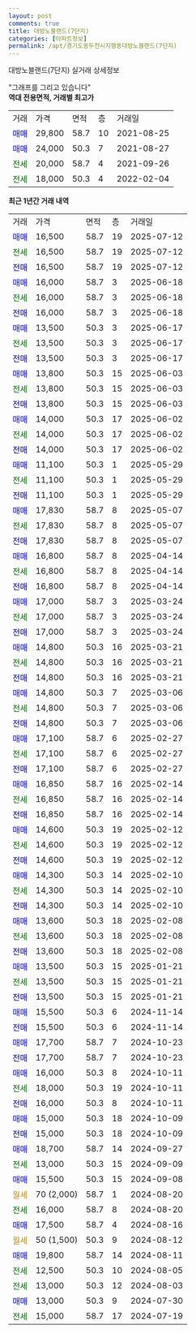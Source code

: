 ```yaml
---
layout: post
comments: true
title: 대방노블랜드(7단지)
categories: [아파트정보]
permalink: /apt/경기도동두천시지행동대방노블랜드(7단지)
---
```


대방노블랜드(7단지) 실거래 상세정보

<script type="text/javascript">
  google.charts.load('current', {'packages':['line', 'corechart']});
  google.charts.setOnLoadCallback(drawChart);

  function drawChart() {
    var data = new google.visualization.DataTable();
    data.addColumn('date', '거래일');
    data.addColumn('number', "매매");
    data.addColumn('number', "전세");
    data.addColumn('number', "전매");

    data.addRows([[new Date(Date.parse("2025-07-12")), 16500, null, null], [new Date(Date.parse("2025-07-12")), null, 16500, null], [new Date(Date.parse("2025-07-12")), null, null, 16500], [new Date(Date.parse("2025-06-18")), 16000, null, null], [new Date(Date.parse("2025-06-18")), null, 16000, null], [new Date(Date.parse("2025-06-18")), null, null, 16000], [new Date(Date.parse("2025-06-17")), 13500, null, null], [new Date(Date.parse("2025-06-17")), null, 13500, null], [new Date(Date.parse("2025-06-17")), null, null, 13500], [new Date(Date.parse("2025-06-03")), 13800, null, null], [new Date(Date.parse("2025-06-03")), null, 13800, null], [new Date(Date.parse("2025-06-03")), null, null, 13800], [new Date(Date.parse("2025-06-02")), 14000, null, null], [new Date(Date.parse("2025-06-02")), null, 14000, null], [new Date(Date.parse("2025-06-02")), null, null, 14000], [new Date(Date.parse("2025-05-29")), 11100, null, null], [new Date(Date.parse("2025-05-29")), null, 11100, null], [new Date(Date.parse("2025-05-29")), null, null, 11100], [new Date(Date.parse("2025-05-07")), 17830, null, null], [new Date(Date.parse("2025-05-07")), null, 17830, null], [new Date(Date.parse("2025-05-07")), null, null, 17830], [new Date(Date.parse("2025-04-14")), 16800, null, null], [new Date(Date.parse("2025-04-14")), null, 16800, null], [new Date(Date.parse("2025-04-14")), null, null, 16800], [new Date(Date.parse("2025-03-24")), 17000, null, null], [new Date(Date.parse("2025-03-24")), null, 17000, null], [new Date(Date.parse("2025-03-24")), null, null, 17000], [new Date(Date.parse("2025-03-21")), 14800, null, null], [new Date(Date.parse("2025-03-21")), null, 14800, null], [new Date(Date.parse("2025-03-21")), null, null, 14800], [new Date(Date.parse("2025-03-06")), 14800, null, null], [new Date(Date.parse("2025-03-06")), null, 14800, null], [new Date(Date.parse("2025-03-06")), null, null, 14800], [new Date(Date.parse("2025-02-27")), 17100, null, null], [new Date(Date.parse("2025-02-27")), null, 17100, null], [new Date(Date.parse("2025-02-27")), null, null, 17100], [new Date(Date.parse("2025-02-14")), 16850, null, null], [new Date(Date.parse("2025-02-14")), null, 16850, null], [new Date(Date.parse("2025-02-14")), null, null, 16850], [new Date(Date.parse("2025-02-12")), 14600, null, null], [new Date(Date.parse("2025-02-12")), null, 14600, null], [new Date(Date.parse("2025-02-12")), null, null, 14600], [new Date(Date.parse("2025-02-10")), 14300, null, null], [new Date(Date.parse("2025-02-10")), null, 14300, null], [new Date(Date.parse("2025-02-10")), null, null, 14300], [new Date(Date.parse("2025-02-08")), 13600, null, null], [new Date(Date.parse("2025-02-08")), null, 13600, null], [new Date(Date.parse("2025-02-08")), null, null, 13600], [new Date(Date.parse("2025-01-21")), 13500, null, null], [new Date(Date.parse("2025-01-21")), null, 13500, null], [new Date(Date.parse("2025-01-21")), null, null, 13500], [new Date(Date.parse("2024-11-14")), 15500, null, null], [new Date(Date.parse("2024-11-14")), null, null, 15500], [new Date(Date.parse("2024-10-23")), 17700, null, null], [new Date(Date.parse("2024-10-23")), null, null, 17700], [new Date(Date.parse("2024-10-11")), 16000, null, null], [new Date(Date.parse("2024-10-11")), null, 18000, null], [new Date(Date.parse("2024-10-11")), null, null, 16000], [new Date(Date.parse("2024-10-09")), 15000, null, null], [new Date(Date.parse("2024-10-09")), null, null, 15000], [new Date(Date.parse("2024-09-27")), 18700, null, null], [new Date(Date.parse("2024-09-09")), null, 13000, null], [new Date(Date.parse("2024-09-08")), 15500, null, null], [new Date(Date.parse("2024-08-20")), null, null, null], [new Date(Date.parse("2024-08-20")), null, 16000, null], [new Date(Date.parse("2024-08-16")), 17500, null, null], [new Date(Date.parse("2024-08-12")), null, null, null], [new Date(Date.parse("2024-08-11")), 19800, null, null], [new Date(Date.parse("2024-08-05")), null, 12500, null], [new Date(Date.parse("2024-08-03")), null, 13000, null], [new Date(Date.parse("2024-07-30")), 13000, null, null], [new Date(Date.parse("2024-07-19")), null, 15000, null]]);

    var options = {
      hAxis: {
        format: 'yyyy/MM/dd'
      },    
      lineWidth: 0,
      pointsVisible: true,    
      title: '최근 1년간 유형별 실거래가 분포',
      legend: { position: 'bottom' }
    };

    var formatter = new google.visualization.NumberFormat({pattern:'###,###'} );
    formatter.format(data, 1);
    formatter.format(data, 2);
    
    setTimeout(function() {
        var chart = new google.visualization.LineChart(document.getElementById('columnchart_material'));
        chart.draw(data, (options));
        document.getElementById('loading').style.display = 'none';
    }, 200);
  }
</script>


<div id="loading" style="z-index:20; display: block; margin-left: 0px">"그래프를 그리고 있습니다"</div>
<div id="columnchart_material" style="width: 95%; margin-left: 0px; display: block"></div>
<!-- contents start -->
<b>역대 전용면적, 거래별 최고가</b>
<table class="sortable">
    <tr>
      <td>거래</td>
      <td>가격</td>
      <td>면적</td>
      <td>층</td>
      <td>거래일</td>
    </tr>
        <tr>
          <td><a style="color: blue">매매</a></td>
          <td>29,800</td>
          <td>58.7</td>
          <td>10</td>
          <td>2021-08-25</td>
        </tr>            <tr>
          <td><a style="color: blue">매매</a></td>
          <td>24,000</td>
          <td>50.3</td>
          <td>7</td>
          <td>2021-08-27</td>
        </tr>        
        <tr>
              <td><a style="color: darkgreen">전세</a></td>
              <td>20,000</td>
              <td>58.7</td>
              <td>4</td>
              <td>2021-09-26</td>
            </tr>            <tr>
              <td><a style="color: darkgreen">전세</a></td>
              <td>18,000</td>
              <td>50.3</td>
              <td>4</td>
              <td>2022-02-04</td>
            </tr>        
    
</table>

<b>최근 1년간 거래 내역</b>

<table class="sortable">
    <tr>
      <td>거래</td>
      <td>가격</td>
      <td>면적</td>
      <td>층</td>
      <td>거래일</td>
    </tr>
    <tr>
      <td><a style="color: blue">매매</a></td>
      <td>16,500</td>
      <td>58.7</td>
      <td>19</td>
      <td>2025-07-12</td>
    </tr>          <tr>
      <td><a style="color: darkgreen">전세</a></td>
      <td>16,500</td>
      <td>58.7</td>
      <td>19</td>
      <td>2025-07-12</td>
    </tr>          <tr>
      <td><a style="color: darkblue">전매</a></td>
      <td>16,500</td>
      <td>58.7</td>
      <td>19</td>
      <td>2025-07-12</td>
    </tr>          <tr>
      <td><a style="color: blue">매매</a></td>
      <td>16,000</td>
      <td>58.7</td>
      <td>3</td>
      <td>2025-06-18</td>
    </tr>          <tr>
      <td><a style="color: darkgreen">전세</a></td>
      <td>16,000</td>
      <td>58.7</td>
      <td>3</td>
      <td>2025-06-18</td>
    </tr>          <tr>
      <td><a style="color: darkblue">전매</a></td>
      <td>16,000</td>
      <td>58.7</td>
      <td>3</td>
      <td>2025-06-18</td>
    </tr>          <tr>
      <td><a style="color: blue">매매</a></td>
      <td>13,500</td>
      <td>50.3</td>
      <td>3</td>
      <td>2025-06-17</td>
    </tr>          <tr>
      <td><a style="color: darkgreen">전세</a></td>
      <td>13,500</td>
      <td>50.3</td>
      <td>3</td>
      <td>2025-06-17</td>
    </tr>          <tr>
      <td><a style="color: darkblue">전매</a></td>
      <td>13,500</td>
      <td>50.3</td>
      <td>3</td>
      <td>2025-06-17</td>
    </tr>          <tr>
      <td><a style="color: blue">매매</a></td>
      <td>13,800</td>
      <td>50.3</td>
      <td>15</td>
      <td>2025-06-03</td>
    </tr>          <tr>
      <td><a style="color: darkgreen">전세</a></td>
      <td>13,800</td>
      <td>50.3</td>
      <td>15</td>
      <td>2025-06-03</td>
    </tr>          <tr>
      <td><a style="color: darkblue">전매</a></td>
      <td>13,800</td>
      <td>50.3</td>
      <td>15</td>
      <td>2025-06-03</td>
    </tr>          <tr>
      <td><a style="color: blue">매매</a></td>
      <td>14,000</td>
      <td>50.3</td>
      <td>17</td>
      <td>2025-06-02</td>
    </tr>          <tr>
      <td><a style="color: darkgreen">전세</a></td>
      <td>14,000</td>
      <td>50.3</td>
      <td>17</td>
      <td>2025-06-02</td>
    </tr>          <tr>
      <td><a style="color: darkblue">전매</a></td>
      <td>14,000</td>
      <td>50.3</td>
      <td>17</td>
      <td>2025-06-02</td>
    </tr>          <tr>
      <td><a style="color: blue">매매</a></td>
      <td>11,100</td>
      <td>50.3</td>
      <td>1</td>
      <td>2025-05-29</td>
    </tr>          <tr>
      <td><a style="color: darkgreen">전세</a></td>
      <td>11,100</td>
      <td>50.3</td>
      <td>1</td>
      <td>2025-05-29</td>
    </tr>          <tr>
      <td><a style="color: darkblue">전매</a></td>
      <td>11,100</td>
      <td>50.3</td>
      <td>1</td>
      <td>2025-05-29</td>
    </tr>          <tr>
      <td><a style="color: blue">매매</a></td>
      <td>17,830</td>
      <td>58.7</td>
      <td>8</td>
      <td>2025-05-07</td>
    </tr>          <tr>
      <td><a style="color: darkgreen">전세</a></td>
      <td>17,830</td>
      <td>58.7</td>
      <td>8</td>
      <td>2025-05-07</td>
    </tr>          <tr>
      <td><a style="color: darkblue">전매</a></td>
      <td>17,830</td>
      <td>58.7</td>
      <td>8</td>
      <td>2025-05-07</td>
    </tr>          <tr>
      <td><a style="color: blue">매매</a></td>
      <td>16,800</td>
      <td>58.7</td>
      <td>8</td>
      <td>2025-04-14</td>
    </tr>          <tr>
      <td><a style="color: darkgreen">전세</a></td>
      <td>16,800</td>
      <td>58.7</td>
      <td>8</td>
      <td>2025-04-14</td>
    </tr>          <tr>
      <td><a style="color: darkblue">전매</a></td>
      <td>16,800</td>
      <td>58.7</td>
      <td>8</td>
      <td>2025-04-14</td>
    </tr>          <tr>
      <td><a style="color: blue">매매</a></td>
      <td>17,000</td>
      <td>58.7</td>
      <td>3</td>
      <td>2025-03-24</td>
    </tr>          <tr>
      <td><a style="color: darkgreen">전세</a></td>
      <td>17,000</td>
      <td>58.7</td>
      <td>3</td>
      <td>2025-03-24</td>
    </tr>          <tr>
      <td><a style="color: darkblue">전매</a></td>
      <td>17,000</td>
      <td>58.7</td>
      <td>3</td>
      <td>2025-03-24</td>
    </tr>          <tr>
      <td><a style="color: blue">매매</a></td>
      <td>14,800</td>
      <td>50.3</td>
      <td>16</td>
      <td>2025-03-21</td>
    </tr>          <tr>
      <td><a style="color: darkgreen">전세</a></td>
      <td>14,800</td>
      <td>50.3</td>
      <td>16</td>
      <td>2025-03-21</td>
    </tr>          <tr>
      <td><a style="color: darkblue">전매</a></td>
      <td>14,800</td>
      <td>50.3</td>
      <td>16</td>
      <td>2025-03-21</td>
    </tr>          <tr>
      <td><a style="color: blue">매매</a></td>
      <td>14,800</td>
      <td>50.3</td>
      <td>7</td>
      <td>2025-03-06</td>
    </tr>          <tr>
      <td><a style="color: darkgreen">전세</a></td>
      <td>14,800</td>
      <td>50.3</td>
      <td>7</td>
      <td>2025-03-06</td>
    </tr>          <tr>
      <td><a style="color: darkblue">전매</a></td>
      <td>14,800</td>
      <td>50.3</td>
      <td>7</td>
      <td>2025-03-06</td>
    </tr>          <tr>
      <td><a style="color: blue">매매</a></td>
      <td>17,100</td>
      <td>58.7</td>
      <td>6</td>
      <td>2025-02-27</td>
    </tr>          <tr>
      <td><a style="color: darkgreen">전세</a></td>
      <td>17,100</td>
      <td>58.7</td>
      <td>6</td>
      <td>2025-02-27</td>
    </tr>          <tr>
      <td><a style="color: darkblue">전매</a></td>
      <td>17,100</td>
      <td>58.7</td>
      <td>6</td>
      <td>2025-02-27</td>
    </tr>          <tr>
      <td><a style="color: blue">매매</a></td>
      <td>16,850</td>
      <td>58.7</td>
      <td>16</td>
      <td>2025-02-14</td>
    </tr>          <tr>
      <td><a style="color: darkgreen">전세</a></td>
      <td>16,850</td>
      <td>58.7</td>
      <td>16</td>
      <td>2025-02-14</td>
    </tr>          <tr>
      <td><a style="color: darkblue">전매</a></td>
      <td>16,850</td>
      <td>58.7</td>
      <td>16</td>
      <td>2025-02-14</td>
    </tr>          <tr>
      <td><a style="color: blue">매매</a></td>
      <td>14,600</td>
      <td>50.3</td>
      <td>19</td>
      <td>2025-02-12</td>
    </tr>          <tr>
      <td><a style="color: darkgreen">전세</a></td>
      <td>14,600</td>
      <td>50.3</td>
      <td>19</td>
      <td>2025-02-12</td>
    </tr>          <tr>
      <td><a style="color: darkblue">전매</a></td>
      <td>14,600</td>
      <td>50.3</td>
      <td>19</td>
      <td>2025-02-12</td>
    </tr>          <tr>
      <td><a style="color: blue">매매</a></td>
      <td>14,300</td>
      <td>50.3</td>
      <td>14</td>
      <td>2025-02-10</td>
    </tr>          <tr>
      <td><a style="color: darkgreen">전세</a></td>
      <td>14,300</td>
      <td>50.3</td>
      <td>14</td>
      <td>2025-02-10</td>
    </tr>          <tr>
      <td><a style="color: darkblue">전매</a></td>
      <td>14,300</td>
      <td>50.3</td>
      <td>14</td>
      <td>2025-02-10</td>
    </tr>          <tr>
      <td><a style="color: blue">매매</a></td>
      <td>13,600</td>
      <td>50.3</td>
      <td>18</td>
      <td>2025-02-08</td>
    </tr>          <tr>
      <td><a style="color: darkgreen">전세</a></td>
      <td>13,600</td>
      <td>50.3</td>
      <td>18</td>
      <td>2025-02-08</td>
    </tr>          <tr>
      <td><a style="color: darkblue">전매</a></td>
      <td>13,600</td>
      <td>50.3</td>
      <td>18</td>
      <td>2025-02-08</td>
    </tr>          <tr>
      <td><a style="color: blue">매매</a></td>
      <td>13,500</td>
      <td>50.3</td>
      <td>15</td>
      <td>2025-01-21</td>
    </tr>          <tr>
      <td><a style="color: darkgreen">전세</a></td>
      <td>13,500</td>
      <td>50.3</td>
      <td>15</td>
      <td>2025-01-21</td>
    </tr>          <tr>
      <td><a style="color: darkblue">전매</a></td>
      <td>13,500</td>
      <td>50.3</td>
      <td>15</td>
      <td>2025-01-21</td>
    </tr>          <tr>
      <td><a style="color: blue">매매</a></td>
      <td>15,500</td>
      <td>50.3</td>
      <td>6</td>
      <td>2024-11-14</td>
    </tr>          <tr>
      <td><a style="color: darkblue">전매</a></td>
      <td>15,500</td>
      <td>50.3</td>
      <td>6</td>
      <td>2024-11-14</td>
    </tr>          <tr>
      <td><a style="color: blue">매매</a></td>
      <td>17,700</td>
      <td>58.7</td>
      <td>7</td>
      <td>2024-10-23</td>
    </tr>          <tr>
      <td><a style="color: darkblue">전매</a></td>
      <td>17,700</td>
      <td>58.7</td>
      <td>7</td>
      <td>2024-10-23</td>
    </tr>          <tr>
      <td><a style="color: blue">매매</a></td>
      <td>16,000</td>
      <td>50.3</td>
      <td>8</td>
      <td>2024-10-11</td>
    </tr>          <tr>
      <td><a style="color: darkgreen">전세</a></td>
      <td>18,000</td>
      <td>50.3</td>
      <td>19</td>
      <td>2024-10-11</td>
    </tr>          <tr>
      <td><a style="color: darkblue">전매</a></td>
      <td>16,000</td>
      <td>50.3</td>
      <td>8</td>
      <td>2024-10-11</td>
    </tr>          <tr>
      <td><a style="color: blue">매매</a></td>
      <td>15,000</td>
      <td>50.3</td>
      <td>18</td>
      <td>2024-10-09</td>
    </tr>          <tr>
      <td><a style="color: darkblue">전매</a></td>
      <td>15,000</td>
      <td>50.3</td>
      <td>18</td>
      <td>2024-10-09</td>
    </tr>          <tr>
      <td><a style="color: blue">매매</a></td>
      <td>18,700</td>
      <td>58.7</td>
      <td>14</td>
      <td>2024-09-27</td>
    </tr>          <tr>
      <td><a style="color: darkgreen">전세</a></td>
      <td>13,000</td>
      <td>50.3</td>
      <td>15</td>
      <td>2024-09-09</td>
    </tr>          <tr>
      <td><a style="color: blue">매매</a></td>
      <td>15,500</td>
      <td>50.3</td>
      <td>15</td>
      <td>2024-09-08</td>
    </tr>          <tr>
      <td><a style="color: darkgoldenrod">월세</a></td>
      <td>70 (2,000)</td>
      <td>58.7</td>
      <td>1</td>
      <td>2024-08-20</td>
    </tr>          <tr>
      <td><a style="color: darkgreen">전세</a></td>
      <td>16,000</td>
      <td>58.7</td>
      <td>8</td>
      <td>2024-08-20</td>
    </tr>          <tr>
      <td><a style="color: blue">매매</a></td>
      <td>17,500</td>
      <td>58.7</td>
      <td>4</td>
      <td>2024-08-16</td>
    </tr>          <tr>
      <td><a style="color: darkgoldenrod">월세</a></td>
      <td>50 (1,500)</td>
      <td>50.3</td>
      <td>9</td>
      <td>2024-08-12</td>
    </tr>          <tr>
      <td><a style="color: blue">매매</a></td>
      <td>19,800</td>
      <td>58.7</td>
      <td>14</td>
      <td>2024-08-11</td>
    </tr>          <tr>
      <td><a style="color: darkgreen">전세</a></td>
      <td>12,500</td>
      <td>50.3</td>
      <td>10</td>
      <td>2024-08-05</td>
    </tr>          <tr>
      <td><a style="color: darkgreen">전세</a></td>
      <td>13,000</td>
      <td>50.3</td>
      <td>12</td>
      <td>2024-08-03</td>
    </tr>          <tr>
      <td><a style="color: blue">매매</a></td>
      <td>13,000</td>
      <td>50.3</td>
      <td>9</td>
      <td>2024-07-30</td>
    </tr>          <tr>
      <td><a style="color: darkgreen">전세</a></td>
      <td>15,000</td>
      <td>58.7</td>
      <td>17</td>
      <td>2024-07-19</td>
    </tr>      </table>
<!-- contents end -->    

